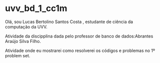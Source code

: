 # uvv_bd_1_cc1m
Olá, sou Lucas Bertolino Santos Costa , estudante de ciência da computação da UVV. 

Atividade da discipplina dada pelo professor de banco de dados:Abrantes Araújo Silva Filho.

Atividade onde eu mostrarei como resolverei os códigos e problemas no 1º problem set.
